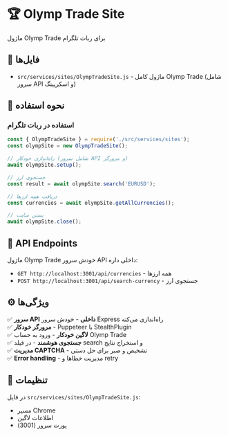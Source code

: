 # 🏆 Olymp Trade Site

ماژول Olymp Trade برای ربات تلگرام

## 📁 فایل‌ها

- `src/services/sites/OlympTradeSite.js` - ماژول کامل Olymp Trade (شامل سرور API و اسکرپینگ)

## 🚀 نحوه استفاده

### استفاده در ربات تلگرام
```javascript
const { OlympTradeSite } = require('./src/services/sites');
const olympSite = new OlympTradeSite();

// راه‌اندازی خودکار (شامل سرور API و مرورگر)
await olympSite.setup();

// جستجوی ارز
const result = await olympSite.search('EURUSD');

// دریافت همه ارزها
const currencies = await olympSite.getAllCurrencies();

// بستن سایت
await olympSite.close();
```

## 📡 API Endpoints

ماژول Olymp Trade خودش سرور API داخلی داره:

- `GET http://localhost:3001/api/currencies` - همه ارزها
- `POST http://localhost:3001/api/search-currency` - جستجوی ارز

## ⚙️ ویژگی‌ها

✅ **سرور API داخلی** - خودش سرور Express راه‌اندازی می‌کنه  
✅ **مرورگر خودکار** - Puppeteer با StealthPlugin  
✅ **لاگین خودکار** - ورود به حساب Olymp Trade  
✅ **جستجوی هوشمند** - در فیلد search و استخراج نتایج  
✅ **مدیریت CAPTCHA** - تشخیص و صبر برای حل دستی  
✅ **Error handling** - مدیریت خطاها و retry  

## 🔧 تنظیمات

در فایل `src/services/sites/OlympTradeSite.js`:
- مسیر Chrome
- اطلاعات لاگین
- پورت سرور (3001) 